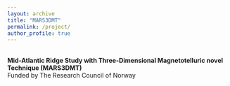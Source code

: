 ```yaml
---
layout: archive
title: "MARS3DMT" 
permalink: /project/ 
author_profile: true
---
```


<br> <b>Mid-Atlantic Ridge Study with Three-Dimensional Magnetotelluric novel Technique (MARS3DMT)</b>
<br> Funded by The Research Council of Norway


